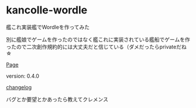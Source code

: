 # kancolle-wordle

艦これ実装艦でWordleを作ってみた

別に艦娘でゲームを作ったのではなく艦これに実装されている艦船でゲームを作ったので二次創作規約的には大丈夫だと信じている（ダメだったらprivateだね☆

[Page](//mentai-mayo.github.io/kancolle-wordle/)

version: 0.4.0

[changelog](changelog.md)

バグとか要望とかあったら教えてクレメンス
